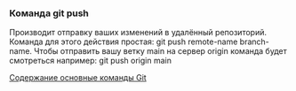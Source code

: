 ### Команда git push

Производит отправку ваших изменений в удалённый репозиторий.
Команда для этого действия простая: git push remote-name branch-name.
Чтобы отправить вашу ветку main на сервер origin
команда будет смотреться например:
git push origin main

[Содержание основные команды Git](./basic_git_comands.md)

